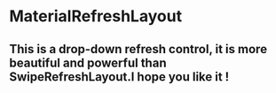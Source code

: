 MaterialRefreshLayout
==================================
This is a drop-down refresh control, it is more beautiful and powerful than SwipeRefreshLayout.I hope you like it !
----------------------------------------------------------------
